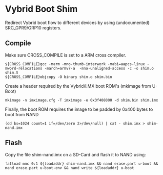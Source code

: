 Vybrid Boot Shim
================

Redirect Vybrid boot flow to different devices by using (undocumented)
SRC_GPR9/GRP10 registers.

## Compile

Make sure CROSS_COMPILE is set to a ARM cross compiler.

```
${CROSS_COMPILE}gcc -marm -mno-thumb-interwork -mabi=aapcs-linux -mword-relocations -march=armv7-a  -mno-unaligned-access -c -o shim.o shim.S
${CROSS_COMPILE}objcopy -O binary shim.o shim.bin
```

Create a header required by the Vybrid/i.MX boot ROM's (mkimage from U-Boot)

```
mkimage -n imximage.cfg -T imximage -e 0x3f408000 -d shim.bin shim.imx
```

Finally, the boot ROM requires the image to be padded by 0x400 bytes to boot
from NAND

```
(dd bs=1024 count=1 if=/dev/zero 2>/dev/null) | cat - shim.imx > shim-nand.imx
```

## Flash

Copy the file shim-nand.imx on a SD-Card and flash it to NAND using:

```
fatload mmc 0:1 ${loadaddr} shim-nand.imx && nand erase.part u-boot && nand erase.part u-boot-env && nand write ${loadaddr} u-boot
```
